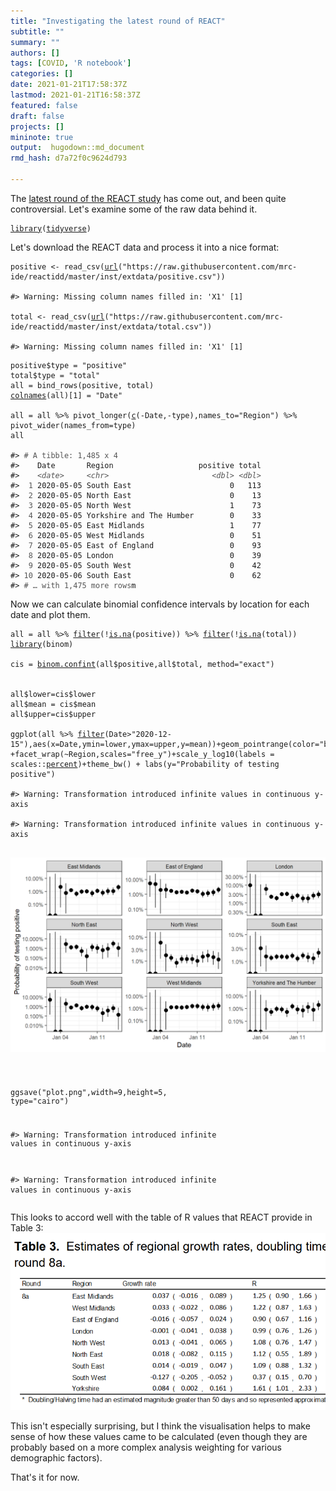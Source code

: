 ```yaml
---
title: "Investigating the latest round of REACT"
subtitle: ""
summary: ""
authors: []
tags: [COVID, 'R notebook']
categories: []
date: 2021-01-21T17:58:37Z
lastmod: 2021-01-21T16:58:37Z
featured: false
draft: false
projects: []
mininote: true
output:  hugodown::md_document  
rmd_hash: d7a72f0c9624d793

---
```


The [latest round of the REACT study](https://spiral.imperial.ac.uk/handle/10044/1/85583) has come out, and been quite controversial. Let's examine some of the raw data behind it.

<div class="highlight">

<pre class='chroma'><code class='language-r' data-lang='r'><span class='kr'><a href='https://rdrr.io/r/base/library.html'>library</a></span><span class='o'>(</span><span class='nv'><a href='http://tidyverse.tidyverse.org'>tidyverse</a></span><span class='o'>)</span>
</code></pre>

</div>

Let's download the REACT data and process it into a nice format:

<div class="highlight">

<pre class='chroma'><code class='language-r' data-lang='r'><span class='nv'>positive</span> <span class='o'>&lt;-</span> <span class='nf'>read_csv</span><span class='o'>(</span><span class='nf'><a href='https://rdrr.io/r/base/connections.html'>url</a></span><span class='o'>(</span><span class='s'>"https://raw.githubusercontent.com/mrc-ide/reactidd/master/inst/extdata/positive.csv"</span><span class='o'>)</span><span class='o'>)</span>

<span class='c'>#&gt; Warning: Missing column names filled in: 'X1' [1]</span>

<span class='nv'>total</span> <span class='o'>&lt;-</span> <span class='nf'>read_csv</span><span class='o'>(</span><span class='nf'><a href='https://rdrr.io/r/base/connections.html'>url</a></span><span class='o'>(</span><span class='s'>"https://raw.githubusercontent.com/mrc-ide/reactidd/master/inst/extdata/total.csv"</span><span class='o'>)</span><span class='o'>)</span>

<span class='c'>#&gt; Warning: Missing column names filled in: 'X1' [1]</span>
</code></pre>

</div>

<div class="highlight">

<pre class='chroma'><code class='language-r' data-lang='r'><span class='nv'>positive</span><span class='o'>$</span><span class='nv'>type</span> <span class='o'>=</span> <span class='s'>"positive"</span>
<span class='nv'>total</span><span class='o'>$</span><span class='nv'>type</span> <span class='o'>=</span> <span class='s'>"total"</span>
<span class='nv'>all</span> <span class='o'>=</span> <span class='nf'>bind_rows</span><span class='o'>(</span><span class='nv'>positive</span>, <span class='nv'>total</span><span class='o'>)</span>
<span class='nf'><a href='https://rdrr.io/r/base/colnames.html'>colnames</a></span><span class='o'>(</span><span class='nv'>all</span><span class='o'>)</span><span class='o'>[</span><span class='m'>1</span><span class='o'>]</span> <span class='o'>=</span> <span class='s'>"Date"</span>

<span class='nv'>all</span> <span class='o'>=</span> <span class='nv'>all</span> <span class='o'>%&gt;%</span> <span class='nf'>pivot_longer</span><span class='o'>(</span><span class='nf'><a href='https://rdrr.io/r/base/c.html'>c</a></span><span class='o'>(</span><span class='o'>-</span><span class='nv'>Date</span>,<span class='o'>-</span><span class='nv'>type</span><span class='o'>)</span>,names_to<span class='o'>=</span><span class='s'>"Region"</span><span class='o'>)</span> <span class='o'>%&gt;%</span> <span class='nf'>pivot_wider</span><span class='o'>(</span>names_from<span class='o'>=</span><span class='nv'>type</span><span class='o'>)</span>
<span class='nv'>all</span>

<span class='c'>#&gt; <span style='color: #555555;'># A tibble: 1,485 x 4</span></span>
<span class='c'>#&gt;    Date       Region                   positive total</span>
<span class='c'>#&gt;    <span style='color: #555555;font-style: italic;'>&lt;date&gt;</span><span>     </span><span style='color: #555555;font-style: italic;'>&lt;chr&gt;</span><span>                       </span><span style='color: #555555;font-style: italic;'>&lt;dbl&gt;</span><span> </span><span style='color: #555555;font-style: italic;'>&lt;dbl&gt;</span></span>
<span class='c'>#&gt; <span style='color: #555555;'> 1</span><span> 2020-05-05 South East                      0   113</span></span>
<span class='c'>#&gt; <span style='color: #555555;'> 2</span><span> 2020-05-05 North East                      0    13</span></span>
<span class='c'>#&gt; <span style='color: #555555;'> 3</span><span> 2020-05-05 North West                      1    73</span></span>
<span class='c'>#&gt; <span style='color: #555555;'> 4</span><span> 2020-05-05 Yorkshire and The Humber        0    33</span></span>
<span class='c'>#&gt; <span style='color: #555555;'> 5</span><span> 2020-05-05 East Midlands                   1    77</span></span>
<span class='c'>#&gt; <span style='color: #555555;'> 6</span><span> 2020-05-05 West Midlands                   0    51</span></span>
<span class='c'>#&gt; <span style='color: #555555;'> 7</span><span> 2020-05-05 East of England                 0    93</span></span>
<span class='c'>#&gt; <span style='color: #555555;'> 8</span><span> 2020-05-05 London                          0    39</span></span>
<span class='c'>#&gt; <span style='color: #555555;'> 9</span><span> 2020-05-05 South West                      0    42</span></span>
<span class='c'>#&gt; <span style='color: #555555;'>10</span><span> 2020-05-06 South East                      0    62</span></span>
<span class='c'>#&gt; <span style='color: #555555;'># … with 1,475 more rows</span></span>m
</code></pre>

</div>

Now we can calculate binomial confidence intervals by location for each date and plot them.

<div class="highlight">

<pre class='chroma'><code class='language-r' data-lang='r'><span class='nv'>all</span> <span class='o'>=</span> <span class='nv'>all</span> <span class='o'>%&gt;%</span> <span class='nf'><a href='https://rdrr.io/r/stats/filter.html'>filter</a></span><span class='o'>(</span><span class='o'>!</span><span class='nf'><a href='https://rdrr.io/r/base/NA.html'>is.na</a></span><span class='o'>(</span><span class='nv'>positive</span><span class='o'>)</span><span class='o'>)</span> <span class='o'>%&gt;%</span> <span class='nf'><a href='https://rdrr.io/r/stats/filter.html'>filter</a></span><span class='o'>(</span><span class='o'>!</span><span class='nf'><a href='https://rdrr.io/r/base/NA.html'>is.na</a></span><span class='o'>(</span><span class='nv'>total</span><span class='o'>)</span><span class='o'>)</span>
<span class='kr'><a href='https://rdrr.io/r/base/library.html'>library</a></span><span class='o'>(</span><span class='nv'>binom</span><span class='o'>)</span>

<span class='nv'>cis</span> <span class='o'>=</span> <span class='nf'><a href='https://rdrr.io/pkg/binom/man/binom.confint.html'>binom.confint</a></span><span class='o'>(</span><span class='nv'>all</span><span class='o'>$</span><span class='nv'>positive</span>,<span class='nv'>all</span><span class='o'>$</span><span class='nv'>total</span>, method<span class='o'>=</span><span class='s'>"exact"</span><span class='o'>)</span>


<span class='nv'>all</span><span class='o'>$</span><span class='nv'>lower</span><span class='o'>=</span><span class='nv'>cis</span><span class='o'>$</span><span class='nv'>lower</span>
<span class='nv'>all</span><span class='o'>$</span><span class='nv'>mean</span> <span class='o'>=</span> <span class='nv'>cis</span><span class='o'>$</span><span class='nv'>mean</span>
<span class='nv'>all</span><span class='o'>$</span><span class='nv'>upper</span><span class='o'>=</span><span class='nv'>cis</span><span class='o'>$</span><span class='nv'>upper</span>

<span class='nf'>ggplot</span><span class='o'>(</span><span class='nv'>all</span> <span class='o'>%&gt;%</span> <span class='nf'><a href='https://rdrr.io/r/stats/filter.html'>filter</a></span><span class='o'>(</span><span class='nv'>Date</span><span class='o'>&gt;</span><span class='s'>"2020-12-15"</span><span class='o'>)</span>,<span class='nf'>aes</span><span class='o'>(</span>x<span class='o'>=</span><span class='nv'>Date</span>,ymin<span class='o'>=</span><span class='nv'>lower</span>,ymax<span class='o'>=</span><span class='nv'>upper</span>,y<span class='o'>=</span><span class='nv'>mean</span><span class='o'>)</span><span class='o'>)</span><span class='o'>+</span><span class='nf'>geom_pointrange</span><span class='o'>(</span>color<span class='o'>=</span><span class='s'>"black"</span><span class='o'>)</span> <span class='o'>+</span><span class='nf'>facet_wrap</span><span class='o'>(</span><span class='o'>~</span><span class='nv'>Region</span>,scales<span class='o'>=</span><span class='s'>"free_y"</span><span class='o'>)</span><span class='o'>+</span><span class='nf'>scale_y_log10</span><span class='o'>(</span>labels <span class='o'>=</span> <span class='nf'>scales</span><span class='nf'>::</span><span class='nv'><a href='https://scales.r-lib.org//reference/label_percent.html'>percent</a></span><span class='o'>)</span><span class='o'>+</span><span class='nf'>theme_bw</span><span class='o'>(</span><span class='o'>)</span> <span class='o'>+</span> <span class='nf'>labs</span><span class='o'>(</span>y<span class='o'>=</span><span class='s'>"Probability of testing positive"</span><span class='o'>)</span>

<span class='c'>#&gt; Warning: Transformation introduced infinite values in continuous y-axis</span>

<span class='c'>#&gt; Warning: Transformation introduced infinite values in continuous y-axis</span>

</code></pre>
<img src="figs/unnamed-chunk-4-1.png" width="700px" style="display: block; margin: auto;" />
<pre class='chroma'><code class='language-r' data-lang='r'>

<span class='nf'>ggsave</span><span class='o'>(</span><span class='s'>"plot.png"</span>,width<span class='o'>=</span><span class='m'>9</span>,height<span class='o'>=</span><span class='m'>5</span>, type<span class='o'>=</span><span class='s'>"cairo"</span><span class='o'>)</span>

<span class='c'>#&gt; Warning: Transformation introduced infinite values in continuous y-axis</span>

<span class='c'>#&gt; Warning: Transformation introduced infinite values in continuous y-axis</span>
</code></pre>

</div>

This looks to accord well with the table of R values that REACT provide in Table 3: ![](react-table.png)

This isn't especially surprising, but I think the visualisation helps to make sense of how these values came to be calculated (even though they are probably based on a more complex analysis weighting for various demographic factors).

That's it for now.

